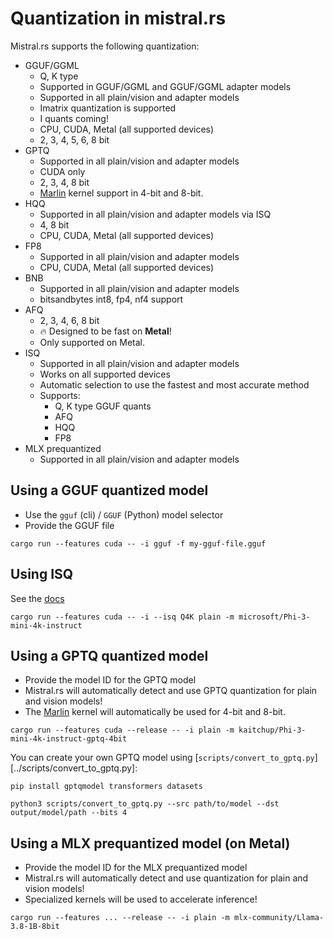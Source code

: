# Quantization in mistral.rs

Mistral.rs supports the following quantization:
- GGUF/GGML
    - Q, K type
    - Supported in GGUF/GGML and GGUF/GGML adapter models
    - Supported in all plain/vision and adapter models
    - Imatrix quantization is supported
    - I quants coming!
    - CPU, CUDA, Metal (all supported devices)
    - 2, 3, 4, 5, 6, 8 bit
- GPTQ
    - Supported in all plain/vision and adapter models
    - CUDA only
    - 2, 3, 4, 8 bit
    - [Marlin](https://github.com/IST-DASLab/marlin) kernel support in 4-bit and 8-bit.
- HQQ
    - Supported in all plain/vision and adapter models via ISQ
    - 4, 8 bit
    - CPU, CUDA, Metal (all supported devices)
- FP8
    - Supported in all plain/vision and adapter models
    - CPU, CUDA, Metal (all supported devices)
- BNB
    - Supported in all plain/vision and adapter models
    - bitsandbytes int8, fp4, nf4 support
- AFQ
    - 2, 3, 4, 6, 8 bit
    - 🔥 Designed to be fast on **Metal**!
    - Only supported on Metal.
- ISQ
    - Supported in all plain/vision and adapter models
    - Works on all supported devices
    - Automatic selection to use the fastest and most accurate method
    - Supports:
      - Q, K type GGUF quants
      - AFQ
      - HQQ
      - FP8
- MLX prequantized
    - Supported in all plain/vision and adapter models

## Using a GGUF quantized model
- Use the `gguf` (cli) / `GGUF` (Python) model selector
- Provide the GGUF file

```
cargo run --features cuda -- -i gguf -f my-gguf-file.gguf
```

## Using ISQ
See the [docs](ISQ.md)

```
cargo run --features cuda -- -i --isq Q4K plain -m microsoft/Phi-3-mini-4k-instruct
```

## Using a GPTQ quantized model
- Provide the model ID for the GPTQ model
- Mistral.rs will automatically detect and use GPTQ quantization for plain and vision models!
- The [Marlin](https://github.com/IST-DASLab/marlin) kernel will automatically be used for 4-bit and 8-bit.

```
cargo run --features cuda --release -- -i plain -m kaitchup/Phi-3-mini-4k-instruct-gptq-4bit
```

You can create your own GPTQ model using [`scripts/convert_to_gptq.py`][../scripts/convert_to_gptq.py]:
```
pip install gptqmodel transformers datasets

python3 scripts/convert_to_gptq.py --src path/to/model --dst output/model/path --bits 4
```

## Using a MLX prequantized model (on Metal)
- Provide the model ID for the MLX prequantized model
- Mistral.rs will automatically detect and use quantization for plain and vision models!
- Specialized kernels will be used to accelerate inference!

```
cargo run --features ... --release -- -i plain -m mlx-community/Llama-3.8-1B-8bit
```